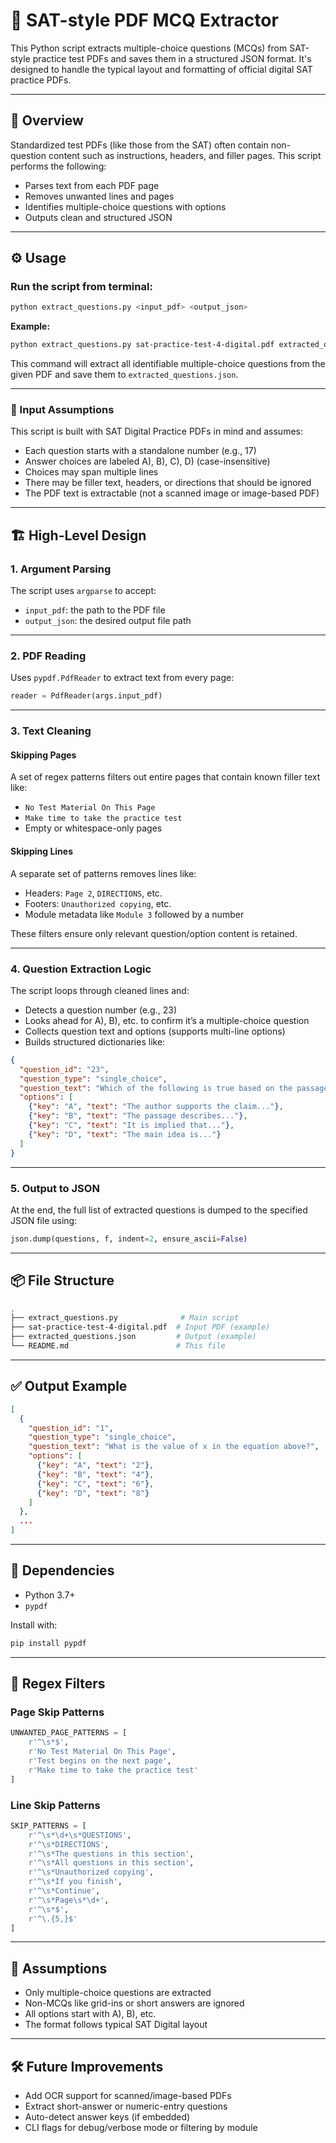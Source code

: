 # 📝 SAT-style PDF MCQ Extractor

This Python script extracts multiple-choice questions (MCQs) from SAT-style practice test PDFs and saves them in a structured JSON format. It's designed to handle the typical layout and formatting of official digital SAT practice PDFs.

---

## 🧠 Overview

Standardized test PDFs (like those from the SAT) often contain non-question content such as instructions, headers, and filler pages. This script performs the following:

- Parses text from each PDF page
- Removes unwanted lines and pages
- Identifies multiple-choice questions with options
- Outputs clean and structured JSON

---

## ⚙️ Usage

### Run the script from terminal:

```bash
python extract_questions.py <input_pdf> <output_json>
```

**Example:**

```bash
python extract_questions.py sat-practice-test-4-digital.pdf extracted_questions.json
```

This command will extract all identifiable multiple-choice questions from the given PDF and save them to `extracted_questions.json`.

---

### 📂 Input Assumptions

This script is built with SAT Digital Practice PDFs in mind and assumes:

- Each question starts with a standalone number (e.g., 17)
- Answer choices are labeled A), B), C), D) (case-insensitive)
- Choices may span multiple lines
- There may be filler text, headers, or directions that should be ignored
- The PDF text is extractable (not a scanned image or image-based PDF)

---

## 🏗️ High-Level Design

### 1. Argument Parsing

The script uses `argparse` to accept:

- `input_pdf`: the path to the PDF file
- `output_json`: the desired output file path

---

### 2. PDF Reading

Uses `pypdf.PdfReader` to extract text from every page:

```python
reader = PdfReader(args.input_pdf)
```

---

### 3. Text Cleaning

#### Skipping Pages

A set of regex patterns filters out entire pages that contain known filler text like:

- `No Test Material On This Page`
- `Make time to take the practice test`
- Empty or whitespace-only pages

#### Skipping Lines

A separate set of patterns removes lines like:

- Headers: `Page 2`, `DIRECTIONS`, etc.
- Footers: `Unauthorized copying`, etc.
- Module metadata like `Module 3` followed by a number

These filters ensure only relevant question/option content is retained.

---

### 4. Question Extraction Logic

The script loops through cleaned lines and:

- Detects a question number (e.g., 23)
- Looks ahead for A), B), etc. to confirm it’s a multiple-choice question
- Collects question text and options (supports multi-line options)
- Builds structured dictionaries like:

```json
{
  "question_id": "23",
  "question_type": "single_choice",
  "question_text": "Which of the following is true based on the passage?",
  "options": [
    {"key": "A", "text": "The author supports the claim..."},
    {"key": "B", "text": "The passage describes..."},
    {"key": "C", "text": "It is implied that..."},
    {"key": "D", "text": "The main idea is..."}
  ]
}
```

---

### 5. Output to JSON

At the end, the full list of extracted questions is dumped to the specified JSON file using:

```python
json.dump(questions, f, indent=2, ensure_ascii=False)
```

---

## 📦 File Structure

```bash
.
├── extract_questions.py              # Main script
├── sat-practice-test-4-digital.pdf  # Input PDF (example)
├── extracted_questions.json         # Output (example)
└── README.md                        # This file
```

---

## ✅ Output Example

```json
[
  {
    "question_id": "1",
    "question_type": "single_choice",
    "question_text": "What is the value of x in the equation above?",
    "options": [
      {"key": "A", "text": "2"},
      {"key": "B", "text": "4"},
      {"key": "C", "text": "6"},
      {"key": "D", "text": "8"}
    ]
  },
  ...
]
```

---

## 🧪 Dependencies

- Python 3.7+
- `pypdf`

Install with:

```bash
pip install pypdf
```

---

## 🧱 Regex Filters

### Page Skip Patterns

```python
UNWANTED_PAGE_PATTERNS = [
    r'^\s*$',
    r'No Test Material On This Page',
    r'Test begins on the next page',
    r'Make time to take the practice test'
]
```

### Line Skip Patterns

```python
SKIP_PATTERNS = [
    r'^\s*\d+\s*QUESTIONS',
    r'^\s*DIRECTIONS',
    r'^\s*The questions in this section',
    r'^\s*All questions in this section',
    r'^\s*Unauthorized copying',
    r'^\s*If you finish',
    r'^\s*Continue',
    r'^\s*Page\s*\d+',
    r'^\s*$',
    r'^\.{5,}$'
]
```

---

## 📌 Assumptions

- Only multiple-choice questions are extracted
- Non-MCQs like grid-ins or short answers are ignored
- All options start with A), B), etc.
- The format follows typical SAT Digital layout

---

## 🛠️ Future Improvements

- Add OCR support for scanned/image-based PDFs
- Extract short-answer or numeric-entry questions
- Auto-detect answer keys (if embedded)
- CLI flags for debug/verbose mode or filtering by module
